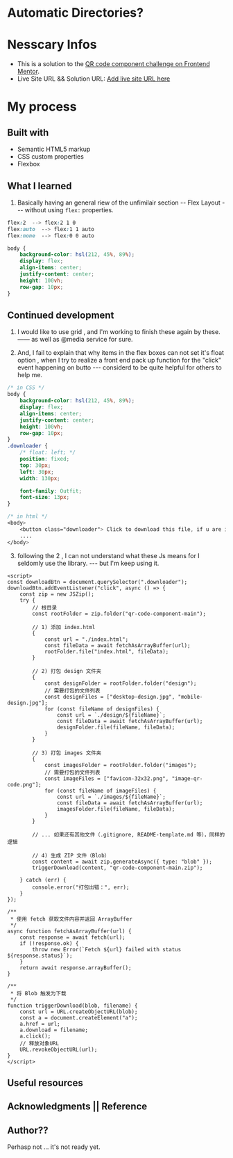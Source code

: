 # Automatic Directories?

# Nesscary Infos

- This is a solution to the [QR code component challenge on Frontend Mentor](https://www.frontendmentor.io/challenges/qr-code-component-iux_sIO_H). 
- Live Site URL && Solution URL: [Add live site URL here](https://ZZQ323.github.io/font-end-practice\qr-code-component-main\index.html)

# My process

## Built with

- Semantic HTML5 markup
- CSS custom properties
- Flexbox

## What I learned

1. Basically having an general riew of the unfimilair section -- Flex Layout --- without using `flex:` properties.

```CSS
flex:2  --> flex:2 1 0
flex:auto  --> flex:1 1 auto
flex:none  --> flex:0 0 auto
```

```CSS
body {
    background-color: hsl(212, 45%, 89%);
    display: flex;
    align-items: center;
    justify-content: center;
    height: 100vh;
    row-gap: 10px;
}
```

## Continued development

1. I would like to use grid , and I'm working to finish these again by these. —— as well as @media service for sure.

2. And, I fail to explain that why items in the flex boxes can not set it's float option , when I try to realize a front end pack up function for the "click" event happening on butto --- considerd to be quite helpful for others to help me.

```CSS
/* in CSS */
body {
    background-color: hsl(212, 45%, 89%);
    display: flex;
    align-items: center;
    justify-content: center;
    height: 100vh;
    row-gap: 10px;
}
.downloader {
    /* float: left; */
    position: fixed;
    top: 30px;
    left: 30px;
    width: 130px;

    font-family: Outfit;
    font-size: 13px;
}

/* in html */
<body>
    <button class="downloader"> Click to download this file, if u are in need of the source package! </button>
    ....
</body>
```

3. following the 2 , I can not understand what these Js means for I seldomly use the library. --- but I'm keep using it.

```Js
<script>
const downloadBtn = document.querySelector(".downloader");
downloadBtn.addEventListener("click", async () => {
    const zip = new JSZip();
    try {
        // 根目录
        const rootFolder = zip.folder("qr-code-component-main");

        // 1) 添加 index.html
        {
            const url = "./index.html";
            const fileData = await fetchAsArrayBuffer(url);
            rootFolder.file("index.html", fileData);
        }

        // 2) 打包 design 文件夹
        {
            const designFolder = rootFolder.folder("design");
            // 需要打包的文件列表
            const designFiles = ["desktop-design.jpg", "mobile-design.jpg"];
            for (const fileName of designFiles) {
                const url = `./design/${fileName}`;
                const fileData = await fetchAsArrayBuffer(url);
                designFolder.file(fileName, fileData);
            }
        }

        // 3) 打包 images 文件夹
        {
            const imagesFolder = rootFolder.folder("images");
            // 需要打包的文件列表
            const imageFiles = ["favicon-32x32.png", "image-qr-code.png"];
            for (const fileName of imageFiles) {
                const url = `./images/${fileName}`;
                const fileData = await fetchAsArrayBuffer(url);
                imagesFolder.file(fileName, fileData);
            }
        }

        // ... 如果还有其他文件（.gitignore, README-template.md 等），同样的逻辑

        // 4) 生成 ZIP 文件（Blob）
        const content = await zip.generateAsync({ type: "blob" });
        triggerDownload(content, "qr-code-component-main.zip");

    } catch (err) {
        console.error("打包出错：", err);
    }
});

/**
 * 使用 fetch 获取文件内容并返回 ArrayBuffer
 */
async function fetchAsArrayBuffer(url) {
    const response = await fetch(url);
    if (!response.ok) {
        throw new Error(`Fetch ${url} failed with status ${response.status}`);
    }
    return await response.arrayBuffer();
}

/**
 * 将 Blob 触发为下载
 */
function triggerDownload(blob, filename) {
    const url = URL.createObjectURL(blob);
    const a = document.createElement("a");
    a.href = url;
    a.download = filename;
    a.click();
    // 释放对象URL
    URL.revokeObjectURL(url);
}
</script>
```

## Useful resources

## Acknowledgments || Reference

## Author??

Perhasp not ... it's not ready yet.
